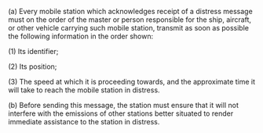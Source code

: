 (a) Every mobile station which acknowledges receipt of a distress message must on the order of the master or person responsible for the ship, aircraft, or other vehicle carrying such mobile station, transmit as soon as possible the following information in the order shown:

(1) Its identifier;

(2) Its position;

(3) The speed at which it is proceeding towards, and the approximate time it will take to reach the mobile station in distress.

(b) Before sending this message, the station must ensure that it will not interfere with the emissions of other stations better situated to render immediate assistance to the station in distress.

